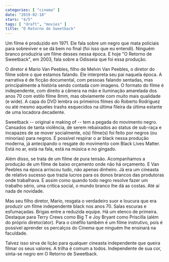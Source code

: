 ```yaml
---
categories: [ "cinema" ]
date: "2019-02-18"
stars: "4/5"
tags: [ "draft", "movies" ]
title: "O Retorno de Sweetback"
---
```

Um filme é produzido em 1971. Ele fala sobre um negro que mata policiais
para sobreviver e se dá bem no final (foi isso que eu entendi). Ninguém
branco produziria um filme desses nessa época. E hoje "O Retorno de
Sweetback", em 2003, fala sobre a Odisseia que foi essa produção.

O diretor é Mario Van Peebles, filho de Melvin Van Peebles, o diretor
do filme sobre o que estamos falando. Ele interpreta seu pai naquela
época. A narrativa é de ficção documental, com pessoas falando
sentadas, mas principalmente a história sendo contada com imagens. O
formato do filme é independente, com direito a câmera na mão e
iluminação amarelada dos anos 70 com estilo filme 8mm, mas obviamente
com muito mais qualidade (e wide). A capa do DVD lembra os primeiros
filmes do Roberto Rodriguez ou até mesmo aqueles trashs esquecidos na
última fileira da última estante de uma locadora decadente.

Sweetback -- original e making of -- tem a pegada do movimento
negro. Cansados de tanta violência, de serem rebaixados ao status de
sub-raça e incapazes de se mover socialmente, o(s) filme(s) foi feito
por negros (ou minorias) para negros. É possível respirar o ar black
nessa produção moderna, já antecipando o resgate do movimento com Black
Lives Matter. Está no ar, está na fala, está na música e no gingado.

Além disso, se trata de um filme de pura tensão. Acompanhamos a
produção de um filme de baixo orçamento onde não há orçamento. E
Van Peebles na época arriscou tudo, não apenas dinheiro. Já era um
cineasta de relativo sucesso que trazia lucros para os donos brancos
das produtoras onde trabalhava. E assim como quando todo negro resolve
fazer um trabalho sério, uma crítica social, o mundo branco lhe dá
as costas. Até aí nada de novidade.

Mas seu filho diretor, Mario, resgata o verdadeiro suor e loucura
que era produzir um filme independente black nos anos 70. Salas
escuras e esfumaçadas. Brigas entre a reduzida equipe. Há um elenco
de primeira. Destaque para Terry Crews como Big T e Joy Bryant como
Priscilla (além do próprio diretor/ator). Para o cinéfilo também é
um filme instrutivo, pois é possível aprender os percalços do Cinema
que ninguém lhe ensinará na faculdade.

Talvez isso sirva de lição para qualquer cineasta independente que
queira filmar os seus valores. A trilha é comum a todos. Independente
de sua cor, sinta-se negro em O Retorno de Sweetback.
